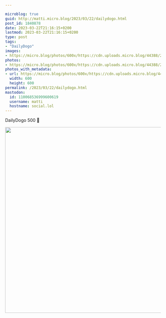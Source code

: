 ```yaml
---

microblog: true
guid: http://matti.micro.blog/2023/03/22/dailydogo.html
post_id: 1840878
date: 2023-03-22T21:16:15+0200
lastmod: 2023-03-22T21:16:15+0200
type: post
tags:
- "DailyDogo"
images:
- https://micro.blog/photos/600x/https://cdn.uploads.micro.blog/44388/2023/c2e98ddaef.jpg
photos:
- https://micro.blog/photos/600x/https://cdn.uploads.micro.blog/44388/2023/c2e98ddaef.jpg
photos_with_metadata:
- url: https://micro.blog/photos/600x/https://cdn.uploads.micro.blog/44388/2023/c2e98ddaef.jpg
  width: 600
  height: 600
permalink: /2023/03/22/dailydogo.html
mastodon:
  id: 110068536999600619
  username: matti
  hostname: social.lol
---
```

DailyDogo 500 🐶

<img src="/media/uploads/2023/c2e98ddaef.jpg" width="600" height="600" alt="" />

